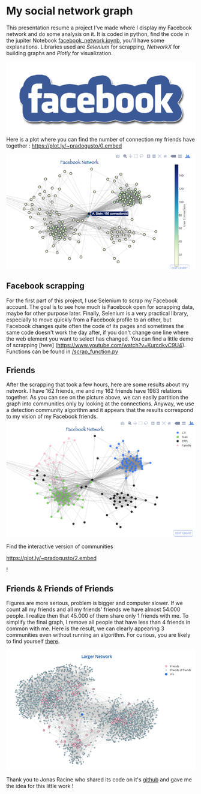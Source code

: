 # My social network graph
This presentation resume a project I've made where I display my Facebook network and do some analysis on it. It is coded in python, find the code in the jupiter Notebook [facebook_network.ipynb](facebook_network.ipynb), you'll have some explanations. Libraries used are *Selenium* for scrapping, *NetworkX* for building graphs and *Plotly* for visualization.

![alt tag](https://github.com/pradogusto/MyNetwork/blob/master/pic/FB.png)
Here is a plot where you can find the number of connection my friends have together : https://plot.ly/~pradogusto/0.embed

![alt tag](https://github.com/pradogusto/MyNetwork/blob/master/pic/new_plot.png)
## Facebook scrapping

For the first part of this project, I use Selenium to scrap my Facebook account. The goal is to see how much is Facebook open for scrapping data, maybe for other purpose later. Finally, Selenium is a very practical library, especially to move quickly from a Facebook profile to an other, but Facebook changes quite often the code of its pages and sometimes the same code doesn't work the day after, if you don't change one line where the web element you want to select has changed. You can find a little demo of scrapping [here] (https://www.youtube.com/watch?v=KurcdkvC9U4). Functions can be found in [/scrap_function.py](/scrap_function.py)

## Friends

After the scrapping that took a few hours, here are some results about my network.
I have 162 friends, me and my 162 friends have 1983 relations together. As you can see on the picture above, we can easily partition the graph into communities only by looking at the connections. Anyway, we use a detection community algorithm and it appears that the results correspond to my vision of my Facebook friends.
![alt tag](https://github.com/pradogusto/MyNetwork/blob/master/pic/my_net.png)

Find the interactive version of communities <p><a href="plot.ly/~pradogusto/2.embed" target="_blank">https://plot.ly/~pradogusto/2.embed</a></p> !

## Friends & Friends of Friends 

Figures are more serious, problem is bigger and computer slower. If we count all my friends and all my friends' friends we have almost 54.000 people. I realize then that 45.000 of them share only 1 friends with me. To simplify the final graph, I remove all people that have less than 4 friends in common with me. Here is the result, we can clearly appearing 3 communities even without running an algorithm. For curious, you are likely to find yourself [there](https://plot.ly/~pradogusto/6.embed).

![alt tag](https://github.com/pradogusto/MyNetwork/blob/master/pic/larger_net.png)

Thank you to Jonas Racine who shared its code on it's [github](https://github.com/jonasracine) and gave me the idea for this little work !
